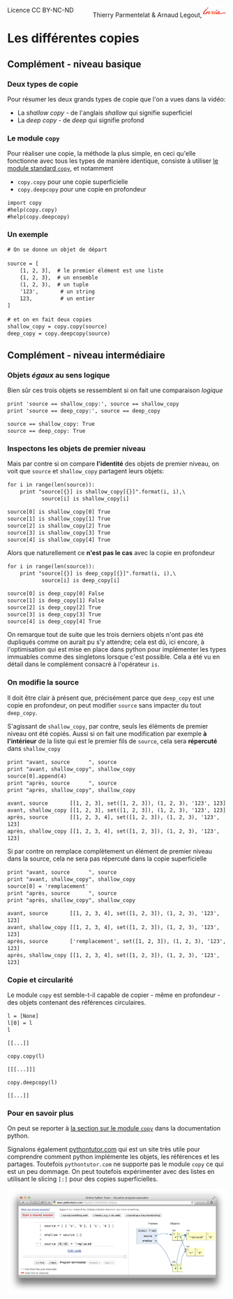 
<span style="float:left;">Licence CC BY-NC-ND</span><span style="float:right;">Thierry Parmentelat &amp; Arnaud Legout,<img src="../../media/inria-25.png" style="display:inline"></span><br/>

# Les différentes copies

## Complément - niveau basique

### Deux types de copie

Pour résumer les deux grands types de copie que l'on a vues dans la vidéo:
 * La *shallow copy* - de l'anglais *shallow* qui signifie superficiel
 * La *deep copy* - de *deep* qui signifie profond

### Le module `copy`

Pour réaliser une copie, la méthode la plus simple, en ceci qu'elle fonctionne avec tous les types de manière identique, consiste à utiliser [le module standard `copy`](https://docs.python.org/2/library/copy.html), et notamment
 * `copy.copy` pour une copie superficielle
 * `copy.deepcopy` pour une copie en profondeur


```
import copy
#help(copy.copy)
#help(copy.deepcopy)
```

### Un exemple


```
# On se donne un objet de départ

source = [
    [1, 2, 3],  # le premier élément est une liste
    {1, 2, 3},  # un ensemble
    (1, 2, 3),  # un tuple
    '123',       # un string
    123,         # un entier
]

# et on en fait deux copies
shallow_copy = copy.copy(source)
deep_copy = copy.deepcopy(source)
```

## Complément - niveau intermédiaire

### Objets *égaux* au sens logique

Bien sûr ces trois objets se ressemblent si on fait une comparaison *logique*


```
print 'source == shallow_copy:', source == shallow_copy
print 'source == deep_copy:', source == deep_copy
```

    source == shallow_copy: True
    source == deep_copy: True


### Inspectons les objets de premier niveau

Mais par contre si on compare **l'identité** des objets de premier niveau, on voit que `source` et `shallow_copy` partagent leurs objets:


```
for i in range(len(source)):
    print "source[{}] is shallow_copy[{}]".format(i, i),\
           source[i] is shallow_copy[i]
```

    source[0] is shallow_copy[0] True
    source[1] is shallow_copy[1] True
    source[2] is shallow_copy[2] True
    source[3] is shallow_copy[3] True
    source[4] is shallow_copy[4] True


Alors que naturellement ce **n'est pas le cas** avec la copie en profondeur


```
for i in range(len(source)):
    print "source[{}] is deep_copy[{}]".format(i, i),\
           source[i] is deep_copy[i]
```

    source[0] is deep_copy[0] False
    source[1] is deep_copy[1] False
    source[2] is deep_copy[2] True
    source[3] is deep_copy[3] True
    source[4] is deep_copy[4] True


On remarque  tout de suite que les trois derniers objets n'ont pas été dupliqués comme on aurait pu s'y attendre; cela est dû, ici encore, à l'optimisation qui est mise en place dans python pour implémenter les types immuables comme des singletons lorsque c'est possible. Cela a été vu en détail dans le complément consacré à l'opérateur `is`.

### On modifie la source

Il doit être clair à présent que, précisément parce que `deep_copy` est une copie en profondeur, on peut modifier `source` sans impacter du tout `deep_copy`.

S'agissant de `shallow_copy`, par contre, seuls les éléments de premier niveau ont été copiés. Aussi si on fait une modification par exemple **à l'intérieur** de la liste qui est le premier fils de `source`, cela sera **répercuté** dans `shallow_copy`


```
print "avant, source      ", source
print "avant, shallow_copy", shallow_copy
source[0].append(4)
print "après, source      ", source
print "après, shallow_copy", shallow_copy
```

    avant, source       [[1, 2, 3], set([1, 2, 3]), (1, 2, 3), '123', 123]
    avant, shallow_copy [[1, 2, 3], set([1, 2, 3]), (1, 2, 3), '123', 123]
    après, source       [[1, 2, 3, 4], set([1, 2, 3]), (1, 2, 3), '123', 123]
    après, shallow_copy [[1, 2, 3, 4], set([1, 2, 3]), (1, 2, 3), '123', 123]


Si par contre on remplace complètement un élément de premier niveau dans la source, cela ne sera pas répercuté dans la copie superficielle


```
print "avant, source      ", source
print "avant, shallow_copy", shallow_copy
source[0] = 'remplacement'
print "après, source      ", source
print "après, shallow_copy", shallow_copy
```

    avant, source       [[1, 2, 3, 4], set([1, 2, 3]), (1, 2, 3), '123', 123]
    avant, shallow_copy [[1, 2, 3, 4], set([1, 2, 3]), (1, 2, 3), '123', 123]
    après, source       ['remplacement', set([1, 2, 3]), (1, 2, 3), '123', 123]
    après, shallow_copy [[1, 2, 3, 4], set([1, 2, 3]), (1, 2, 3), '123', 123]


### Copie et circularité

 Le module `copy` est semble-t-il capable de copier - même en profondeur - des objets contenant des références circulaires.


```
l = [None]
l[0] = l
l
```




    [[...]]




```
copy.copy(l)
```




    [[[...]]]




```
copy.deepcopy(l)
```




    [[...]]



### Pour en savoir plus

On peut se reporter à [la section sur le module `copy`](https://docs.python.org/2/library/copy.html) dans la documentation python.

Signalons également [pythontutor.com](http://www.pythontutor.com) qui est un site très utile pour comprendre comment python implémente les objets, les références et les partages.
Toutefois `pythontutor.com` ne supporte pas le module `copy` ce qui est un peu dommage.
On peut toutefois expérimenter avec des listes en utilisant le slicing `[:]` pour des copies superficielles.

<img src="media/pt_shallow_copy.png" />

